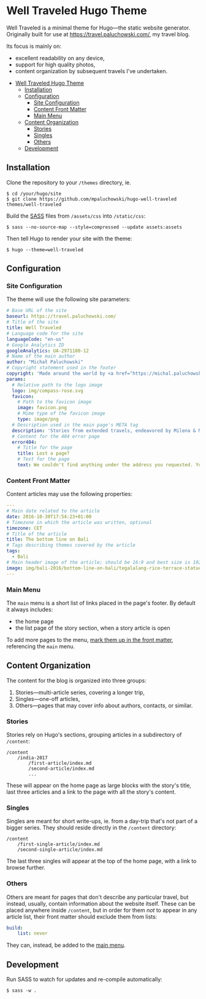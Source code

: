 # Well Traveled Hugo Theme

Well Traveled is a minimal theme for Hugo—the static website generator. Originally built for use at https://travel.paluchowski.com/, my travel blog.

Its focus is mainly on:

* excellent readability on any device,
* support for high quality photos,
* content organization by subsequent travels I've undertaken.

- [Well Traveled Hugo Theme](#well-traveled-hugo-theme)
  - [Installation](#installation)
  - [Configuration](#configuration)
    - [Site Configuration](#site-configuration)
    - [Content Front Matter](#content-front-matter)
    - [Main Menu](#main-menu)
  - [Content Organization](#content-organization)
    - [Stories](#stories)
    - [Singles](#singles)
    - [Others](#others)
  - [Development](#development)

## Installation

Clone the repository to your `/themes` directory, ie.

```shell
$ cd /your/hugo/site
$ git clone https://github.com/mpaluchowski/hugo-well-traveled themes/well-traveled
```

Build the [SASS](https://sass-lang.com/) files from `/assets/css` into `/static/css`:

```shell
$ sass --no-source-map --style=compressed --update assets:assets
```

Then tell Hugo to render your site with the theme:

```shell
$ hugo --theme=well-traveled
```

## Configuration

### Site Configuration

The theme will use the following site parameters:

```yaml
# Base URL of the site
baseurl: https://travel.paluchowski.com/
# Title of the site
title: Well Traveled
# Language code for the site
languageCode: "en-us"
# Google Analytics ID
googleAnalytics: UA-2971180-12
# Name of the main author
author: "Michał Paluchowski"
# Copyright statement used in the footer
copyright: 'Made around the world by <a href="https://michal.paluchowski.com/">Michał Paluchowski</a>. All content is under a <a href="https://creativecommons.org/licenses/by/4.0/" rel="license">Creative Commons Attribution 4.0 International License</a>.'
params:
  # Relative path to the logo image
  logo: img/compass-rose.svg
  favicon:
    # Path to the favicon image  
    image: favicon.png
    # Mime type of the favicon image
    type: image/png
  # Description used in the main page's META tag
  description: 'Stories from extended travels, endeavored by Milena & Michał Paluchowski. Highly opinionated. Mildly biased. A mixture of intersecting thoughts from our hearts and minds.'
  # Content for the 404 error page
  error404:
    # Title for the page
    title: Lost a page?
    # Text for the page
    text: We couldn't find anything under the address you requested. You may want to start from the <a href="/">homepage</a> or go back and try another link.
```

### Content Front Matter

Content articles may use the following properties:

```yaml
---
# Main date related to the article
date: 2016-10-30T17:54:23+01:00
# Timezone in which the article was written, optional
timezone: CET
# Title of the article
title: The bottom line on Bali
# Tags describing themes covered by the article
tags:
  - Bali
# Main header image of the article; should be 16:9 and best size is 1920x1080px
image: img/bali-2016/bottom-line-on-bali/tegalalang-rice-terrace-statue-header.webp
---
```

### Main Menu

The `main` menu is a short list of links placed in the page's footer. By default it always includes:

* the home page
* the list page of the story section, when a story article is open

To add more pages to the menu, [mark them up in the front matter](https://gohugo.io/content-management/menus/#define-in-front-matter), referencing the `main` menu.

## Content Organization

The content for the blog is organized into three groups:

1. Stories—multi-article series, covering a longer trip,
2. Singles—one-off articles,
3. Others—pages that may cover info about authors, contacts, or similar.

### Stories

Stories rely on Hugo's sections, grouping articles in a subdirectory of `/content`:

```
/content
    /india-2017
        /first-article/index.md
        /second-article/index.md
        ...
```

These will appear on the home page as large blocks with the story's title, last three articles and a link to the page with all the story's content.

### Singles

Singles are meant for short write-ups, ie. from a day-trip that's not part of a bigger series. They should reside directly in the `/content` directory:

```
/content
    /first-single-article/index.md
    /second-single-article/index.md
```

The last three singles will appear at the top of the home page, with a link to browse further.

### Others

Others are meant for pages that don't describe any particular travel, but instead, usually, contain information about the website itself. These can be placed anywhere inside `/content`, but in order for them *not* to appear in any article list, their front matter should exclude them from lists:

```yaml
build:
    list: never
```

They can, instead, be added to the [main menu](#main-menu).

## Development

Run SASS to watch for updates and re-compile automatically:

```shell
$ sass -w .
```

